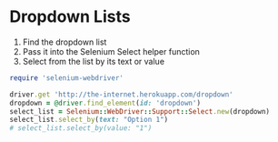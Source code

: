 # Dropdown Lists

1. Find the dropdown list
2. Pass it into the Selenium Select helper function
3. Select from the list by its text or value

```ruby
require 'selenium-webdriver'

driver.get 'http://the-internet.herokuapp.com/dropdown'
dropdown = @driver.find_element(id: 'dropdown')
select_list = Selenium::WebDriver::Support::Select.new(dropdown)
select_list.select_by(text: "Option 1")
# select_list.select_by(value: "1")
```
